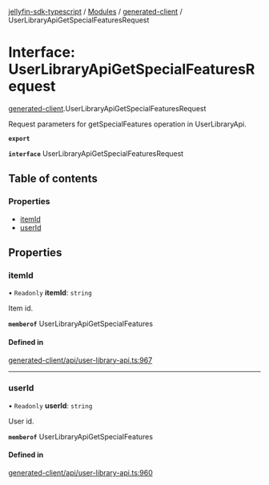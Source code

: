 [jellyfin-sdk-typescript](../README.md) / [Modules](../modules.md) / [generated-client](../modules/generated_client.md) / UserLibraryApiGetSpecialFeaturesRequest

# Interface: UserLibraryApiGetSpecialFeaturesRequest

[generated-client](../modules/generated_client.md).UserLibraryApiGetSpecialFeaturesRequest

Request parameters for getSpecialFeatures operation in UserLibraryApi.

**`export`**

**`interface`** UserLibraryApiGetSpecialFeaturesRequest

## Table of contents

### Properties

- [itemId](generated_client.UserLibraryApiGetSpecialFeaturesRequest.md#itemid)
- [userId](generated_client.UserLibraryApiGetSpecialFeaturesRequest.md#userid)

## Properties

### itemId

• `Readonly` **itemId**: `string`

Item id.

**`memberof`** UserLibraryApiGetSpecialFeatures

#### Defined in

[generated-client/api/user-library-api.ts:967](https://github.com/thornbill/jellyfin-sdk-typescript/blob/46678c1/src/generated-client/api/user-library-api.ts#L967)

___

### userId

• `Readonly` **userId**: `string`

User id.

**`memberof`** UserLibraryApiGetSpecialFeatures

#### Defined in

[generated-client/api/user-library-api.ts:960](https://github.com/thornbill/jellyfin-sdk-typescript/blob/46678c1/src/generated-client/api/user-library-api.ts#L960)
